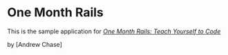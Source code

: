 # One Month Rails

This is the sample application for 
[*One Month Rails: Teach Yourself to Code*](http://onemonthrails.com)

by [Andrew Chase]